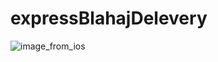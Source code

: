 # expressBlahajDelevery

![image_from_ios](https://github.com/user-attachments/assets/1378ad12-2a2c-41a9-8adb-00649c3ce2ac)

